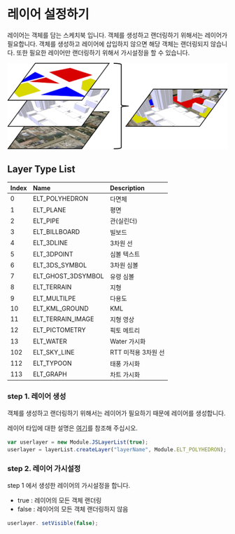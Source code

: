 # 레이어 설정하기

레이어는 객체를 담는 스케치북 입니다. 객체를 생성하고 랜더링하기 위해서는 레이어가 필요합니다. 객체를 생성하고 레이어에 삽입하지 않으면 해당 객체는 랜더링되지 않습니다. 또한 필요한 레이어만 랜더링하기 위해서 가시설정을 할 수 있습니다.

![](../.gitbook/assets/layer.png)

## Layer Type List

| Index | Name | Description |
| :--- | :--- | :--- |
| 0 | ELT_POLYHEDRON | 다면체 |
| 1 | ELT_PLANE | 평면 |
| 2 | ELT_PIPE | 관\(실린더\) |
| 3 | ELT_BILLBOARD | 빌보드 |
| 4 | ELT_3DLINE | 3차원 선 |
| 5 | ELT_3DPOINT | 심볼 텍스트 |
| 6 | ELT_3DS\_SYMBOL | 3차원 심볼 |
| 7 | ELT_GHOST\_3DSYMBOL | 유령 심볼 |
| 8 | ELT_TERRAIN | 지형 |
| 9 | ELT_MULTILPE | 다용도 |
| 10 | ELT_KML\_GROUND | KML |
| 11 | ELT_TERRAIN\_IMAGE | 지형 영상 |
| 12 | ELT_PICTOMETRY | 픽토 메트리 |
| 13 | ELT_WATER | Water 가시화 |
| 102 | ELT_SKY\_LINE | RTT 미적용 3차원 선 |
| 112 | ELT_TYPOON | 태풍 가시화 |
| 113 | ELT_GRAPH | 차트 가시화 |

### step 1. 레이어 생성

객체를 생성하고 랜더링하기 위해서는 레이어가 필요하기 때문에 레이어를 생성합니다.

레이어 타입에 대한 설명은 [여기](../etc/type-list.md)를 참조해 주십시오.

```javascript
var userlayer = new Module.JSLayerList(true);
userlayer = layerList.createLayer("layerName", Module.ELT_POLYHEDRON);
```

### step 2. 레이어 가시설정

step 1 에서 생성한 레이어의 가시설정을 합니다.
* true : 레이어의 모든 객체 랜더링
* false : 레이어의 모든 객체 랜더링하지 않음

```javascript
userlayer. setVisible(false);
```
